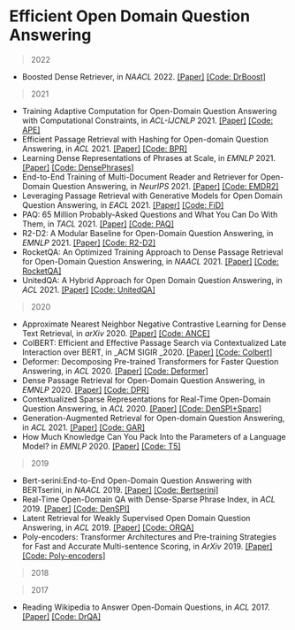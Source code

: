 # Efficient Open Domain Question Answering

> 2022

- Boosted Dense Retriever, in _NAACL_ 2022. [[Paper]](https://aclanthology.org/2022.naacl-main.226/) [[Code: DrBoost]](https://github.com/facebookresearch/drboost)

> 2021

- Training Adaptive Computation for Open-Domain Question Answering with Computational Constraints, in _ACL-IJCNLP_ 2021. [[Paper]](https://aclanthology.org/2021.acl-short.57/) [[Code: APE]](https://github.com/uclnlp/APE)  
- Efficient Passage Retrieval with Hashing for Open-domain Question Answering, in _ACL_ 2021. [[Paper]](https://arxiv.org/abs/2106.00882) [[Code: BPR]](https://github.com/studio-ousia/bpr)   
- Learning Dense Representations of Phrases at Scale, in _EMNLP_ 2021. [[Paper]](https://arxiv.org/abs/2109.08133) [[Code: DensePhrases]](https://github.com/princeton-nlp/DensePhrases)  
- End-to-End Training of Multi-Document Reader and Retriever for Open-Domain Question Answering, in _NeurIPS_ 2021. [[Paper]]([https://arxiv.org/pdf/2106.05346.pdf](https://openreview.net/forum?id=5KWmB6JePx)) [[Code: EMDR2]](https://github.com/DevSinghSachan/emdr2)  
- Leveraging Passage Retrieval with Generative Models for Open Domain Question Answering, in _EACL_ 2021. [[Paper]](https://aclanthology.org/2021.eacl-main.74/)  [[Code: FiD]](https://github.com/facebookresearch/FiD)   
- PAQ: 65 Million Probably-Asked Questions and What You Can Do With Them, in _TACL_ 2021. [[Paper]](https://direct.mit.edu/tacl/article/doi/10.1162/tacl_a_00415/107615/PAQ-65-Million-Probably-Asked-Questions-and-What) [[Code: PAQ]](https://github.com/facebookresearch/PAQ)  
- R2-D2: A Modular Baseline for Open-Domain Question Answering, in _EMNLP_ 2021. [[Paper]](https://arxiv.org/abs/2109.03502) [[Code: R2-D2]](https://github.com/KNOT-FIT-BUT/R2-D2)  
- RocketQA: An Optimized Training Approach to Dense Passage Retrieval for Open-Domain Question Answering, in _NAACL_ 2021. [[Paper]](https://aclanthology.org/2021.naacl-main.466/) [[Code: RocketQA]](https://github.com/PaddlePaddle/RocketQA)  
- UnitedQA: A Hybrid Approach for Open Domain Question Answering, in _ACL_ 2021. [[Paper]](https://aclanthology.org/2021.acl-long.240/) [[Code: UnitedQA]](https://github.com/microsoft/unitedQA)  

> 2020

- Approximate Nearest Neighbor Negative Contrastive Learning for Dense Text Retrieval, in _arXiv_ 2020. [[Paper]](https://www.semanticscholar.org/Paper/Approximate-Nearest-Neighbor-Negative-Contrastive-Xiong-Xiong/c9b8593db099869fe7254aa1fa53f3c9073b0176) [[Code: ANCE]](https://aka.ms/ance)  
- ColBERT: Efficient and Effective Passage Search via Contextualized Late Interaction over BERT, in _ACM SIGIR _2020. [[Paper]](https://dl.acm.org/doi/10.1145/3397271.3401075) [[Code: Colbert]](https://github.com/stanford-futuredata/ColBERT)  
- Deformer: Decomposing Pre-trained Transformers for Faster Question Answering, in _ACL_ 2020. [[Paper]](https://aclanthology.org/2020.acl-main.411/) [[Code: Deformer]](ttps://github.com/StonyBrookNLP/deformer)  
- Dense Passage Retrieval for Open-Domain Question Answering, in _EMNLP_ 2020. [[Paper]](https://aclanthology.org/2020.emnlp-main.550/) [[Code: DPR]](https://github.com/facebookresearch/DPR)  
- Contextualized Sparse Representations for Real-Time Open-Domain Question Answering, in _ACL_ 2020. [[Paper]](https://arxiv.org/abs/1911.02896) [[Code: DenSPI+Sparc]](https://github.com/jhyuklee/sparc)  
- Generation-Augmented Retrieval for Open-domain Question Answering, in _ACL_ 2021. [[Paper]](https://aclanthology.org/2021.acl-long.316/) [[Code: GAR]](https://github.com/morningmoni/GAR)  
- How Much Knowledge Can You Pack Into the Parameters of a Language Model? in _EMNLP_ 2020. [[Paper]](https://aclanthology.org/2020.emnlp-main.437/) [[Code: T5]](https://github.com/google-research/google-research/tree/master/t5_closed_book_qa)  

> 2019 
- Bert-serini:End-to-End Open-Domain Question Answering with BERTserini, in _NAACL_ 2019. [[Paper]](https://aclanthology.org/N19-4013/) [[Code: Bertserini]](https://github.com/castorini/bertserini)  
- Real-Time Open-Domain QA with Dense-Sparse Phrase Index, in _ACL_ 2019. [[Paper]](https://aclanthology.org/P19-1436/) [[Code: DenSPI]](https://github.com/seominjoon/denspi)  
- Latent Retrieval for Weakly Supervised Open Domain Question Answering, in _ACL_ 2019. [[Paper]](https://aclanthology.org/P19-1612/) [[Code: ORQA]](https://github.com/google-research/language/tree/master/language/orqa)  
- Poly-encoders: Transformer Architectures and Pre-training Strategies for Fast and Accurate Multi-sentence Scoring, in _ArXiv_ 2019. [[Paper]](https://arxiv.org/abs/1905.01969) [[Code: Poly-encoders]](https://github.com/sfzhou5678/PolyEncoder)  

> 2018

> 2017
- Reading Wikipedia to Answer Open-Domain Questions, in _ACL_ 2017. [[Paper]](https://arxiv.org/abs/1704.00051) [[Code: DrQA]](https://github.com/facebookresearch/DrQA)  
